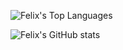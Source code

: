 <img align="center" src="">

![Felix's Top Languages](https://github-readme-stats.vercel.app/api/top-langs/?username=rodrigosfelix&layout=donut)

![Felix's GitHub stats](https://github-readme-stats.vercel.app/api?username=rodrigosfelix&show=reviews,discussions_started,discussions_answered,prs_merged&show_icons=true&count_private=true)
